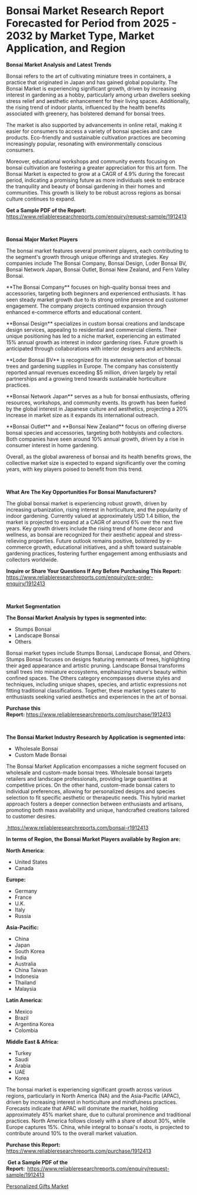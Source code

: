 <p><h1>Bonsai Market Research Report Forecasted for Period from 2025 -  2032 by Market Type, Market Application, and Region</h1></p><p><strong>Bonsai Market Analysis and Latest Trends</strong></p>
<p><p>Bonsai refers to the art of cultivating miniature trees in containers, a practice that originated in Japan and has gained global popularity. The Bonsai Market is experiencing significant growth, driven by increasing interest in gardening as a hobby, particularly among urban dwellers seeking stress relief and aesthetic enhancement for their living spaces. Additionally, the rising trend of indoor plants, influenced by the health benefits associated with greenery, has bolstered demand for bonsai trees.</p><p>The market is also supported by advancements in online retail, making it easier for consumers to access a variety of bonsai species and care products. Eco-friendly and sustainable cultivation practices are becoming increasingly popular, resonating with environmentally conscious consumers. </p><p>Moreover, educational workshops and community events focusing on bonsai cultivation are fostering a greater appreciation for this art form. The Bonsai Market is expected to grow at a CAGR of 4.9% during the forecast period, indicating a promising future as more individuals seek to embrace the tranquility and beauty of bonsai gardening in their homes and communities. This growth is likely to be robust across regions as bonsai culture continues to expand.</p></p>
<p><strong>Get a Sample PDF of the Report:&nbsp;</strong> <a href="https://www.reliableresearchreports.com/enquiry/request-sample/1912413?utm_campaign=2387&utm_medium=2&utm_source=Github&utm_content=ia&utm_term=07022025&utm_id=bonsai">https://www.reliableresearchreports.com/enquiry/request-sample/1912413</a></p>
<p>&nbsp;</p>
<p><strong>Bonsai Major Market Players</strong></p>
<p><p>The bonsai market features several prominent players, each contributing to the segment's growth through unique offerings and strategies. Key companies include The Bonsai Company, Bonsai Design, Loder Bonsai BV, Bonsai Network Japan, Bonsai Outlet, Bonsai New Zealand, and Fern Valley Bonsai.</p><p>**The Bonsai Company** focuses on high-quality bonsai trees and accessories, targeting both beginners and experienced enthusiasts. It has seen steady market growth due to its strong online presence and customer engagement. The company projects continued expansion through enhanced e-commerce efforts and educational content.</p><p>**Bonsai Design** specializes in custom bonsai creations and landscape design services, appealing to residential and commercial clients. Their unique positioning has led to a niche market, experiencing an estimated 15% annual growth as interest in indoor gardening rises. Future growth is anticipated through collaborations with interior designers and architects.</p><p>**Loder Bonsai BV** is recognized for its extensive selection of bonsai trees and gardening supplies in Europe. The company has consistently reported annual revenues exceeding $5 million, driven largely by retail partnerships and a growing trend towards sustainable horticulture practices.</p><p>**Bonsai Network Japan** serves as a hub for bonsai enthusiasts, offering resources, workshops, and community events. Its growth has been fueled by the global interest in Japanese culture and aesthetics, projecting a 20% increase in market size as it expands its international outreach.</p><p>**Bonsai Outlet** and **Bonsai New Zealand** focus on offering diverse bonsai species and accessories, targeting both hobbyists and collectors. Both companies have seen around 10% annual growth, driven by a rise in consumer interest in home gardening.</p><p>Overall, as the global awareness of bonsai and its health benefits grows, the collective market size is expected to expand significantly over the coming years, with key players poised to benefit from this trend.</p></p>
<p>&nbsp;</p>
<p><strong>What Are The Key Opportunities For Bonsai Manufacturers?</strong></p>
<p><p>The global bonsai market is experiencing robust growth, driven by increasing urbanization, rising interest in horticulture, and the popularity of indoor gardening. Currently valued at approximately USD 1.4 billion, the market is projected to expand at a CAGR of around 6% over the next five years. Key growth drivers include the rising trend of home decor and wellness, as bonsai are recognized for their aesthetic appeal and stress-relieving properties. Future outlook remains positive, bolstered by e-commerce growth, educational initiatives, and a shift toward sustainable gardening practices, fostering further engagement among enthusiasts and collectors worldwide.</p></p>
<p><strong>Inquire or Share Your Questions If Any Before Purchasing This Report:</strong> <a href="https://www.reliableresearchreports.com/enquiry/pre-order-enquiry/1912413?utm_campaign=2387&utm_medium=2&utm_source=Github&utm_content=ia&utm_term=07022025&utm_id=bonsai">https://www.reliableresearchreports.com/enquiry/pre-order-enquiry/1912413</a></p>
<p>&nbsp;</p>
<p><strong>Market Segmentation</strong></p>
<p><strong>The Bonsai Market Analysis by types is segmented into:</strong></p>
<p><ul><li>Stumps Bonsai</li><li>Landscape Bonsai</li><li>Others</li></ul></p>
<p><p>Bonsai market types include Stumps Bonsai, Landscape Bonsai, and Others. Stumps Bonsai focuses on designs featuring remnants of trees, highlighting their aged appearance and artistic pruning. Landscape Bonsai transforms small trees into miniature ecosystems, emphasizing nature's beauty within confined spaces. The Others category encompasses diverse styles and techniques, including unique shapes, species, and artistic expressions not fitting traditional classifications. Together, these market types cater to enthusiasts seeking varied aesthetics and experiences in the art of bonsai.</p></p>
<p><strong>Purchase this Report:&nbsp;</strong><a href="https://www.reliableresearchreports.com/purchase/1912413?utm_campaign=2387&utm_medium=2&utm_source=Github&utm_content=ia&utm_term=07022025&utm_id=bonsai">https://www.reliableresearchreports.com/purchase/1912413</a></p>
<p>&nbsp;</p>
<p><strong>The Bonsai Market Industry Research by Application is segmented into:</strong></p>
<p><ul><li>Wholesale Bonsai</li><li>Custom Made Bonsai</li></ul></p>
<p><p>The Bonsai Market Application encompasses a niche segment focused on wholesale and custom-made bonsai trees. Wholesale bonsai targets retailers and landscape professionals, providing large quantities at competitive prices. On the other hand, custom-made bonsai caters to individual preferences, allowing for personalized designs and species selection to fit specific aesthetic or therapeutic needs. This hybrid market approach fosters a deeper connection between enthusiasts and artisans, promoting both mass availability and unique, handcrafted creations tailored to customer desires.</p></p>
<p><a href="https://www.reliableresearchreports.com/bonsai-r1912413?utm_campaign=2387&utm_medium=2&utm_source=Github&utm_content=ia&utm_term=07022025&utm_id=bonsai">&nbsp;https://www.reliableresearchreports.com/bonsai-r1912413</a></p>
<p><strong>In terms of Region, the Bonsai Market Players available by Region are:</strong></p>
<p>
    <p> <strong> North America: </strong>
        <ul>
            <li>United States</li>
            <li>Canada</li>
        </ul>
        </p> 
    <p> <strong> Europe: </strong>
        <ul>
            <li>Germany</li>
            <li>France</li>
            <li>U.K.</li>
            <li>Italy</li>
            <li>Russia</li>
        </ul>
        </p> 
    <p> <strong> Asia-Pacific: </strong>
        <ul>
            <li>China</li>
            <li>Japan</li>
            <li>South Korea</li>
            <li>India</li>
            <li>Australia</li>
            <li>China Taiwan</li>
            <li>Indonesia</li>
            <li>Thailand</li>
            <li>Malaysia</li>
        </ul>
        </p> 
    <p> <strong> Latin America: </strong>
        <ul>
            <li>Mexico</li>
            <li>Brazil</li>
            <li>Argentina Korea</li>
            <li>Colombia</li>
        </ul>
        </p> 
    <p> <strong> Middle East & Africa: </strong>
        <ul>
            <li>Turkey</li>
            <li>Saudi</li>
            <li>Arabia</li>
            <li>UAE</li>
            <li>Korea</li>
        </ul>
    </p>
    </p>
<p><p>The bonsai market is experiencing significant growth across various regions, particularly in North America (NA) and the Asia-Pacific (APAC), driven by increasing interest in horticulture and mindfulness practices. Forecasts indicate that APAC will dominate the market, holding approximately 45% market share, due to cultural prominence and traditional practices. North America follows closely with a share of about 30%, while Europe captures 15%. China, while integral to bonsai's roots, is projected to contribute around 10% to the overall market valuation.</p></p>
<p><strong>Purchase this Report: </strong><a href="https://www.reliableresearchreports.com/purchase/1912413?utm_campaign=2387&utm_medium=2&utm_source=Github&utm_content=ia&utm_term=07022025&utm_id=bonsai">https://www.reliableresearchreports.com/purchase/1912413</a></p>
<p>&nbsp;<strong>Get a Sample PDF of the Report:&nbsp;&nbsp;</strong><a href="https://www.reliableresearchreports.com/enquiry/request-sample/1912413?utm_campaign=2387&utm_medium=2&utm_source=Github&utm_content=ia&utm_term=07022025&utm_id=bonsai">https://www.reliableresearchreports.com/enquiry/request-sample/1912413</a></p>
<p><strong></strong></p>
<p><p><a href="https://github.com/jaquelynhasenaue8/Market-Research-Report-List-1/blob/main/personalized-gifts-market.md?utm_campaign=2387&utm_medium=2&utm_source=Github&utm_content=ia&utm_term=07022025&utm_id=bonsai">Personalized Gifts Market</a></p></p>